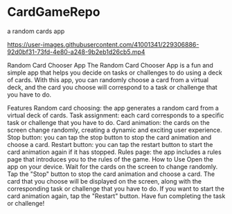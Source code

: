 # CardGameRepo
 a random cards app


https://user-images.githubusercontent.com/41001341/229306886-92d0bf31-73fd-4e80-a248-9b2eb1d26cb5.mp4

Random Card Chooser App
The Random Card Chooser App is a fun and simple app that helps you decide on tasks or challenges to do using a deck of cards. With this app, you can randomly choose a card from a virtual deck, and the card you choose will correspond to a task or challenge that you have to do.

Features
Random card choosing: the app generates a random card from a virtual deck of cards.
Task assignment: each card corresponds to a specific task or challenge that you have to do.
Card animation: the cards on the screen change randomly, creating a dynamic and exciting user experience.
Stop button: you can tap the stop button to stop the card animation and choose a card.
Restart button: you can tap the restart button to start the card animation again if it has stopped.
Rules page: the app includes a rules page that introduces you to the rules of the game.
How to Use
Open the app on your device.
Wait for the cards on the screen to change randomly.
Tap the "Stop" button to stop the card animation and choose a card.
The card that you choose will be displayed on the screen, along with the corresponding task or challenge that you have to do.
If you want to start the card animation again, tap the "Restart" button.
Have fun completing the task or challenge!
